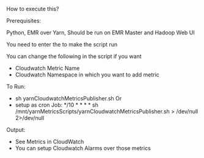 How to execute this?

Prerequisites:

Python, EMR over Yarn, Should be run on EMR Master and Hadoop Web UI 

You need to enter the <Hadoop Web UI IP> to make the script run

You can change the following in the script if you want
- Cloudwatch Metric Name  
- Cloudwatch Namespace in which you want to add metric  

To Run:

- sh yarnCloudwatchMetricsPublisher.sh Or 
- setup as cron Job: */10 * * * * sh /mnt/yarnMetricsScripts/yarnCloudwatchMetricsPublisher.sh > /dev/null 2>/dev/null

Output:

- See Metrics in CloudWatch
- You can setup Cloudwatch Alarms over those metrics  
